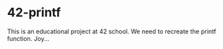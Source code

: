 # 42-printf

This is an educational project at 42 school. We need to recreate the printf function. Joy...
